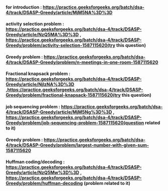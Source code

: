 #### for introduction : https://practice.geeksforgeeks.org/batch/dsa-4/track/DSASP-Greedy/article/MjM5NA%3D%3D
#### activity selection problem : https://practice.geeksforgeeks.org/batch/dsa-4/track/DSASP-Greedy/article/NzQ5MA%3D%3D , https://practice.geeksforgeeks.org/batch/dsa-4/track/DSASP-Greedy/problem/activity-selection-1587115620(try this question)
#### Greedy problem : https://practice.geeksforgeeks.org/batch/dsa-4/track/DSASP-Greedy/problem/n-meetings-in-one-room-1587115620
#### Fractional knapsack problem : https://practice.geeksforgeeks.org/batch/dsa-4/track/DSASP-Greedy/article/NjIzNA%3D%3D ,https://practice.geeksforgeeks.org/batch/dsa-4/track/DSASP-Greedy/problem/fractional-knapsack-1587115620(try this question)
#### job sequencing problem : https://practice.geeksforgeeks.org/batch/dsa-4/track/DSASP-Greedy/article/MjM5Ng%3D%3D , https://practice.geeksforgeeks.org/batch/dsa-4/track/DSASP-Greedy/problem/job-sequencing-problem-1587115620(question related to it)
#### Greedy problem : https://practice.geeksforgeeks.org/batch/dsa-4/track/DSASP-Greedy/problem/largest-number-with-given-sum-1587115620
#### Huffman coding/decoding  : https://practice.geeksforgeeks.org/batch/dsa-4/track/DSASP-Greedy/article/NzQ5Mw%3D%3D , https://practice.geeksforgeeks.org/batch/dsa-4/track/DSASP-Greedy/problem/huffman-decoding (problem related to it)
